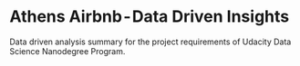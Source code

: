 # Athens Airbnb - Data Driven Insights
Data driven analysis summary for the project requirements of Udacity Data Science Nanodegree Program.



